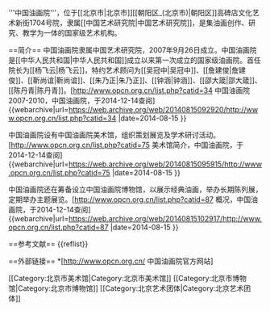 '''中国油画院'''，位于[[北京市|北京市]][[朝阳区_(北京市)|朝阳区]]高碑店文化艺术新街1704号院，隶属[[中国艺术研究院|中国艺术研究院]]，是集油画创作、研究、教学为一体的国家级艺术机构。

==简介==
中国油画院隶属中国艺术研究院，2007年9月26日成立。中国油画院是[[中华人民共和国|中华人民共和国]]成立以来第一次成立的国家级油画院。首任院长为[[杨飞云|杨飞云]]，特约艺术顾问为[[吴冠中|吴冠中]]、[[詹建俊|詹建俊]]、[[靳尚谊|靳尚谊]]、[[朱乃正|朱乃正]]、[[钟涵|钟涵]]、[[邵大箴|邵大箴]]、[[陈丹青|陈丹青]]。<ref>[http://www.opcn.org.cn/list.php?catid=34 中国油画院2007-2010，中国油画院，于2014-12-14查阅] {{webarchive|url=https://web.archive.org/web/20140815092920/http://www.opcn.org.cn/list.php?catid=34 |date=2014-08-15 }}</ref>

中国油画院设有中国油画院美术馆，组织策划展览及学术研讨活动。<ref>[http://www.opcn.org.cn/list.php?catid=75 美术馆简介，中国油画院，于2014-12-14查阅] {{webarchive|url=https://web.archive.org/web/20140815095915/http://www.opcn.org.cn/list.php?catid=75 |date=2014-08-15 }}</ref>

中国油画院还在筹备设立中国油画院博物馆，以展示经典油画，举办长期陈列展，定期举办主题展览。<ref>[http://www.opcn.org.cn/list.php?catid=87 概况，中国油画院，于2014-12-14查阅] {{webarchive|url=https://web.archive.org/web/20140815102917/http://www.opcn.org.cn/list.php?catid=87 |date=2014-08-15 }}</ref>

==参考文献==
{{reflist}}

==外部链接==
*[http://www.opcn.org.cn/ 中国油画院官方网站]

[[Category:北京市美术馆|Category:北京市美术馆]]
[[Category:北京市博物馆|Category:北京市博物馆]]
[[Category:北京艺术团体|Category:北京艺术团体]]